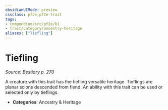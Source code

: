 ```yaml
---
obsidianUIMode: preview
cssclass: pf2e,pf2e-trait
tags:
- compendium/src/pf2e/b1
- trait/category/ancestry-heritage
aliases: ["Tiefling"]
---
```

# Tiefling  
*Source: Bestiary p. 270*  

A creature with this trait has the tiefling versatile heritage. Tieflings are planar scions descended from fiend. An ability with this trait can be used or selected only by tieflings.

- **Categories**: Ancestry & Heritage